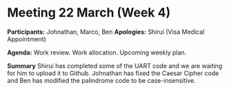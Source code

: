 # Meeting 22 March (Week 4)

**Participants:** Johnathan, Marco, Ben
**Apologies:** Shirui (Visa Medical Appointment)

**Agenda:**
    Work review.
    Work allocation.
    Upcoming weekly plan.

__Summary__
Shirui has completed some of the UART code and we are waiting for him to upload
it to Github. Johnathan has fixed the Caesar Cipher code and Ben has modified
the palindrome code to be case-insensitive.
